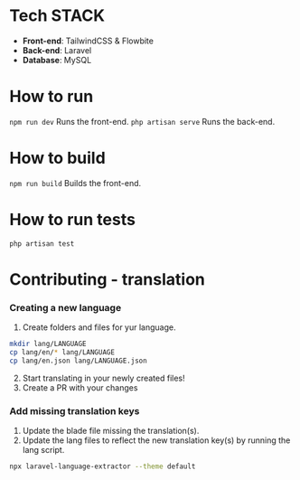 # Tech STACK
* **Front-end**: TailwindCSS & Flowbite
* **Back-end**: Laravel
* **Database**: MySQL

# How to run
`npm run dev`
Runs the front-end.
`php artisan serve` Runs the back-end.

# How to build
`npm run build`
Builds the front-end.

# How to run tests
`php artisan test`

# Contributing - translation
### Creating a new language
1. Create folders and files for yur language.
```bash
mkdir lang/LANGUAGE
cp lang/en/* lang/LANGUAGE
cp lang/en.json lang/LANGUAGE.json
```
2. Start translating in your newly created files!
3. Create a PR with your changes

### Add missing translation keys
1. Update the blade file missing the translation(s).
2. Update the lang files to reflect the new translation key(s) by running the lang script.
```bash
npx laravel-language-extractor --theme default 
```
